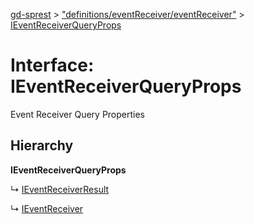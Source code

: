 [gd-sprest](../README.md) > ["definitions/eventReceiver/eventReceiver"](../modules/_definitions_eventreceiver_eventreceiver_.md) > [IEventReceiverQueryProps](../interfaces/_definitions_eventreceiver_eventreceiver_.ieventreceiverqueryprops.md)



# Interface: IEventReceiverQueryProps


Event Receiver Query Properties

## Hierarchy

**IEventReceiverQueryProps**

↳  [IEventReceiverResult](_definitions_eventreceiver_eventreceiver_.ieventreceiverresult.md)




↳  [IEventReceiver](_definitions_eventreceiver_eventreceiver_.ieventreceiver.md)









